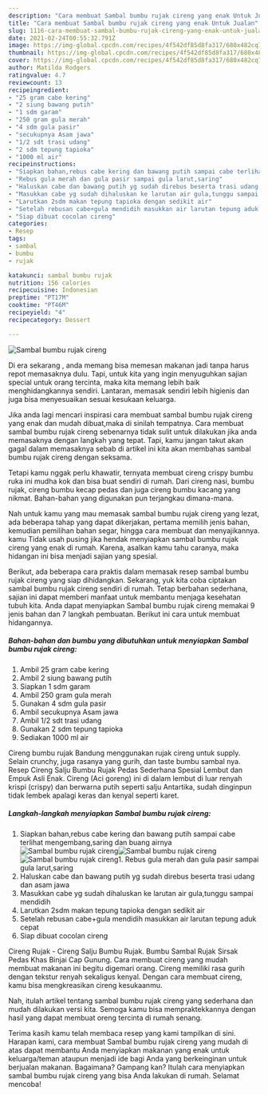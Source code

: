 ```yaml
---
description: "Cara membuat Sambal bumbu rujak cireng yang enak Untuk Jualan"
title: "Cara membuat Sambal bumbu rujak cireng yang enak Untuk Jualan"
slug: 1116-cara-membuat-sambal-bumbu-rujak-cireng-yang-enak-untuk-jualan
date: 2021-02-24T00:55:32.791Z
image: https://img-global.cpcdn.com/recipes/4f542df85d8fa317/680x482cq70/sambal-bumbu-rujak-cireng-foto-resep-utama.jpg
thumbnail: https://img-global.cpcdn.com/recipes/4f542df85d8fa317/680x482cq70/sambal-bumbu-rujak-cireng-foto-resep-utama.jpg
cover: https://img-global.cpcdn.com/recipes/4f542df85d8fa317/680x482cq70/sambal-bumbu-rujak-cireng-foto-resep-utama.jpg
author: Matilda Rodgers
ratingvalue: 4.7
reviewcount: 13
recipeingredient:
- "25 gram cabe kering"
- "2 siung bawang putih"
- "1 sdm garam"
- "250 gram gula merah"
- "4 sdm gula pasir"
- "secukupnya Asam jawa"
- "1/2 sdt trasi udang"
- "2 sdm tepung tapioka"
- "1000 ml air"
recipeinstructions:
- "Siapkan bahan,rebus cabe kering dan bawang putih sampai cabe terlihat mengembang,saring dan buang airnya"
- "Rebus gula merah dan gula pasir sampai gula larut,saring"
- "Haluskan cabe dan bawang putih yg sudah direbus beserta trasi udang dan asam jawa"
- "Masukkan cabe yg sudah dihaluskan ke larutan air gula,tunggu sampai mendidih"
- "Larutkan 2sdm makan tepung tapioka dengan sedikit air"
- "Setelah rebusan cabe+gula mendidih masukkan air larutan tepung aduk cepat"
- "Siap dibuat cocolan cireng"
categories:
- Resep
tags:
- sambal
- bumbu
- rujak

katakunci: sambal bumbu rujak 
nutrition: 156 calories
recipecuisine: Indonesian
preptime: "PT17M"
cooktime: "PT46M"
recipeyield: "4"
recipecategory: Dessert

---
```



![Sambal bumbu rujak cireng](https://img-global.cpcdn.com/recipes/4f542df85d8fa317/680x482cq70/sambal-bumbu-rujak-cireng-foto-resep-utama.jpg)

Di era  sekarang , anda memang bisa memesan makanan jadi tanpa harus repot memasaknya dulu. Tapi, untuk kita yang ingin menyuguhkan sajian special untuk orang tercinta, maka kita memang lebih baik menghidangkannya sendiri. Lantaran, memasak sendiri lebih higienis dan juga bisa menyesuaikan sesuai kesukaan keluarga.

Jika anda lagi mencari inspirasi cara membuat sambal bumbu rujak cireng yang enak dan mudah dibuat,maka di sinilah tempatnya. Cara membuat sambal bumbu rujak cireng  sebenarnya tidak sulit untuk dilakukan jika anda memasaknya dengan langkah yang tepat. Tapi, kamu jangan takut akan gagal dalam memasaknya 
sebab di artikel ini kita akan membahas sambal bumbu rujak cireng dengan seksama.  

Tetapi kamu nggak perlu khawatir, ternyata membuat cireng crispy bumbu ruka ini mudha kok dan bisa buat sendiri di rumah. Dari cireng nasi, bumbu rujak, cireng bumbu kecap pedas dan juga cireng bumbu kacang yang nikmat. Bahan-bahan yang digunakan pun terjangkau dimana-mana.

Nah untuk kamu yang mau memasak sambal bumbu rujak cireng yang lezat, ada beberapa tahap yang dapat dikerjakan, pertama memilih jenis bahan, kemudian pemilihan bahan segar, hingga cara membuat dan menyajikannya. kamu Tidak usah pusing jika hendak menyiapkan sambal bumbu rujak cireng yang enak di rumah. Karena, asalkan kamu  tahu caranya, maka hidangan ini bisa menjadi sajian yang spesial.

Berikut, ada beberapa cara praktis  dalam memasak resep sambal bumbu rujak cireng yang siap dihidangkan. Sekarang, yuk kita coba ciptakan sambal bumbu rujak cireng sendiri di rumah. Tetap berbahan sederhana, sajian ini dapat memberi manfaat untuk membantu menjaga kesehatan tubuh kita. Anda dapat menyiapkan Sambal bumbu rujak cireng memakai 9 jenis bahan dan 7 langkah pembuatan. Berikut ini cara untuk membuat hidangannya.

<!--inarticleads1-->

##### Bahan-bahan dan bumbu yang dibutuhkan untuk menyiapkan Sambal bumbu rujak cireng:

1. Ambil 25 gram cabe kering
1. Ambil 2 siung bawang putih
1. Siapkan 1 sdm garam
1. Ambil 250 gram gula merah
1. Gunakan 4 sdm gula pasir
1. Ambil secukupnya Asam jawa
1. Ambil 1/2 sdt trasi udang
1. Gunakan 2 sdm tepung tapioka
1. Sediakan 1000 ml air


Cireng bumbu rujak Bandung menggunakan rujak cireng untuk supply. Selain crunchy, juga rasanya yang gurih, dan taste bumbu sambal nya. Resep Cireng Salju Bumbu Rujak Pedas Sederhana Spesial Lembut dan Empuk Asli Enak. Cireng (Aci goreng) ini di dalam lembut di luar renyah krispi (crispy) dan berwarna putih seperti salju Antartika, sudah dinginpun tidak lembek apalagi keras dan kenyal seperti karet. 

<!--inarticleads2-->

##### Langkah-langkah menyiapkan Sambal bumbu rujak cireng:

1. Siapkan bahan,rebus cabe kering dan bawang putih sampai cabe terlihat mengembang,saring dan buang airnya
<img src="https://img-global.cpcdn.com/steps/8ef09a220bf154bb/160x128cq70/sambal-bumbu-rujak-cireng-langkah-memasak-1-foto.jpg" alt="Sambal bumbu rujak cireng"><img src="https://img-global.cpcdn.com/steps/260a9708ea80ea9f/160x128cq70/sambal-bumbu-rujak-cireng-langkah-memasak-1-foto.jpg" alt="Sambal bumbu rujak cireng"><img src="https://img-global.cpcdn.com/steps/55b0c9b60b8ec9b6/160x128cq70/sambal-bumbu-rujak-cireng-langkah-memasak-1-foto.jpg" alt="Sambal bumbu rujak cireng">1. Rebus gula merah dan gula pasir sampai gula larut,saring
1. Haluskan cabe dan bawang putih yg sudah direbus beserta trasi udang dan asam jawa
1. Masukkan cabe yg sudah dihaluskan ke larutan air gula,tunggu sampai mendidih
1. Larutkan 2sdm makan tepung tapioka dengan sedikit air
1. Setelah rebusan cabe+gula mendidih masukkan air larutan tepung aduk cepat
1. Siap dibuat cocolan cireng


Cireng Rujak - Cireng Salju Bumbu Rujak. Bumbu Sambal Rujak Sirsak Pedas Khas Binjai Cap Gunung. Cara membuat cireng yang mudah membuat makanan ini begitu digemari orang. Cireng memiliki rasa gurih dengan tekstur renyah sekaligus kenyal. Dengan cara membuat cireng, kamu bisa mengkreasikan cireng kesukaanmu. 

Nah, itulah artikel tentang  sambal bumbu rujak cireng  yang sederhana dan mudah dilakukan versi kita. Semoga kamu bisa mempraktekkannya dengan hasil yang dapat membuat oreng tercinta di rumah senang. 

Terima kasih kamu telah membaca resep yang kami tampilkan di sini. Harapan kami, cara membuat  Sambal bumbu rujak cireng yang mudah di atas dapat membantu Anda menyiapkan makanan yang enak untuk keluarga/teman ataupun menjadi ide bagi Anda yang berkeinginan untuk berjualan makanan. Bagaimana? Gampang kan? Itulah cara menyiapkan sambal bumbu rujak cireng yang bisa Anda lakukan di rumah. Selamat mencoba!

